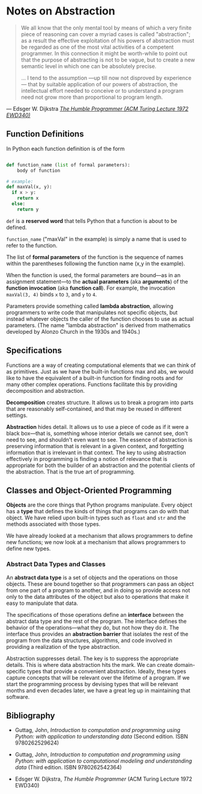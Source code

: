 # Notes on Abstraction

> We all know that the only mental tool by means of which a very finite piece of reasoning can cover
  a myriad cases is called "abstraction"; as a result the effective exploitation of his powers of
  abstraction must be regarded as one of the most vital activities of a competent programmer. In
  this connection it might be worth-while to point out that the purpose of abstracting is not to be
  vague, but to create a new semantic level in which one can be absolutely precise. 
>
> ... I tend to the assumption —up till now not disproved by experience— that by suitable
  application of our powers of abstraction, the intellectual effort needed to conceive or to
  understand a program need not grow more than proportional to program length. 

— Edsger W. Dijkstra [*The Humble Programmer (ACM Turing Lecture 1972 EWD340)*][]

[*The Humble Programmer (ACM Turing Lecture 1972 EWD340)*]: https://www.cs.utexas.edu/~EWD/transcriptions/EWD03xx/EWD340.html

## Function Definitions

<!-- section 4.1.1 -->

In Python each function definition is of the form

```Python

def function_name (list of formal parameters):
    body of function

# example:
def maxVal(x, y):
  if x > y:
    return x
  else:
    return y

```

`def` is a **reserved word** that tells Python that a function is about to be defined. 

`function_name` ("maxVal" in the example) is simply a name that is used to refer to the function.

The list of **formal parameters** of the function is the sequence of names within the parentheses
following the function name (x,y in the example).

When the function is used, the formal parameters are bound—as in an assignment statement—to
the **actual parameters** (aka **arguments**) of the **function invocation**
(aka **function call**). 
For example, the invocation `maxVal(3, 4)` binds `x` to `3`, and `y` to `4`.

Parameters provide something called **lambda abstraction**, allowing programmers to write code that
manipulates not specific objects, but instead whatever objects the caller of the function chooses
to use as actual parameters. (The name "lambda abstraction" is derived from mathematics developed
by Alonzo Church in the 1930s and 1940s.)

## Specifications

<!-- section 4.2 -->

Functions are a way of creating computational elements that we can think of as primitives. Just as
we have the built-in functions max and abs, we would like to have the equivalent of a built-in
function for finding roots and for many other complex operations. Functions facilitate this by
providing decomposition and abstraction.

**Decomposition** creates structure. It allows us to break a program into parts that are reasonably
self-contained, and that may be reused in different settings.

**Abstraction** hides detail. It allows us to use a piece of code as if it were a black box—that is,
something whose interior details we cannot see, don't need to see, and shouldn't even want to see.
The essence of abstraction is preserving information that is relevant in a given context, and
forgetting information that is irrelevant in that context. The key to using abstraction
effectively in programming is finding a notion of relevance that is appropriate for both the
builder of an abstraction and the potential clients of the abstraction. That is the true art of
programming.

## Classes and Object-Oriented Programming

<!-- Chapter 10 -->

**Objects** are the core things that Python programs manipulate. Every object has a **type** that
defines the kinds of things that programs can do with that object. We have relied upon built-in
types such as `float` and `str` and the methods associated with those types. 

We have already looked at a mechanism that allows programmers to define new functions; we now look
at a mechanism that allows programmers to define new types.

### Abstract Data Types and Classes

<!-- section 10.1 -->

An **abstract data type** is a set of objects and the operations on those objects. These are bound
together so that programmers can pass an object from one part of a program to another, and in doing
so provide access not only to the data attributes of the object but also to operations that make it
easy to manipulate that data. 

The specifications of those operations define an **interface** between the abstract data type and
the rest of the program. The interface defines the behavior of the operations—what they do, but not
how they do it. The interface thus provides an **abstraction barrier** that isolates the rest of
the program from the data structures, algorithms, and code involved in providing a realization of
the type abstraction.

Abstraction suppresses detail. The key is to suppress the appropriate details. This is where data
abstraction hits the mark. We can create domain-specific types that provide a convenient
abstraction. Ideally, these types capture concepts that will be relevant over the lifetime of a
program. If we start the programming process by devising types that will be relevant months and
even decades later, we have a great leg up in maintaining that software.

<!-- continue at bottom of page 201 -->

## Bibliography

* Guttag, John, *Introduction to computation and programming using Python: with application to
  understanding data*  (Second edition. ISBN 9780262529624)
   
* Guttag, John, *Introduction to computation and programming using Python: with application to
  computational modeling and understanding data* (Third edition. ISBN 9780262542364)

* Edsger W. Dijkstra, *The Humble Programmer* (ACM Turing Lecture 1972 EWD340)
